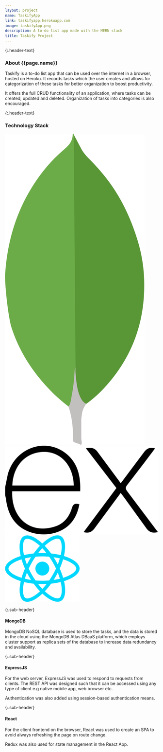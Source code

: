 ```yaml
---
layout: project
name: TaskifyApp
link: taskifyapp.herokuapp.com
image: taskifyApp.png
description: A to-do list app made with the MERN stack
title: Taskify Project
---
```


{:.header-text}
### About {{page.name}}

Taskify is a to-do list app that can be used over the internet in a browser, hosted on Heroku. It records tasks which the user creates and allows for categorization of these tasks for better organization to boost productivity.

It offers the full CRUD functionality of an application, where tasks can be created, updated and deleted. Organization of tasks into categories is also encouraged.

{:.header-text}
### Technology Stack

<div class='flex justify-center align-center tech-stack'>
<img src='../assets/images/techIcons/mongodb.svg' alt='MongoDB' class='tech-icon' />
<img src='../assets/images/techIcons/expressjs.svg' alt='ExpressJS' class='tech-icon' />
<img src='../assets/images/techIcons/react-js.svg' alt='React' class='tech-icon' />
</div>

{:.sub-header}
#### MongoDB

MongoDB NoSQL database is used to store the tasks, and the data is stored in the cloud using the MongoDB Atlas DBaaS platform, which employs cluster support as replica sets of the database to increase data redundancy and availability.

{:.sub-header}
#### ExpressJS

For the web server, ExpressJS was used to respond to requests from clients. The REST API was designed such that it can be accessed using any type of client e.g native mobile app, web browser etc.

Authentication was also added using session-based authentication means.

{:.sub-header}
#### React

For the client frontend on the browser, React was used to create an SPA to avoid always refreshing the page on route change.

Redux was also used for state management in the React App.
